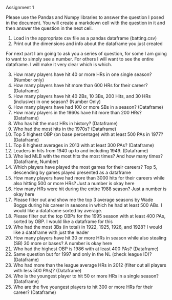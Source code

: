 
Assignment 1

Please use the Pandas and Numpy libraries to answer the question I posed in the document.  You will create a markdown cell with the question in it and then answer the question in the next cell.  

1)	Load in the appropriate csv file as a pandas dataframe (batting.csv)
2)	Print out the dimensions and info about the dataframe you just created

For next part I am going to ask you a series of question, for some I am going to want to simply see a number.  For others I will want to see the entire dataframe.  I will make it very clear which is which.

3)	How many players have hit 40 or more HRs in one single season? (Number only)
4)	How many players have hit more than 600 HRs for their career? (Dataframe)
5)	How many players have hit 40 2Bs, 10 3Bs, 200 Hits, and 30 HRs (inclusive) in one season? (Number Only)
6)	How many players have had 100 or more SBs in a season? (Dataframe)
7)	How many players in the 1960s have hit more than 200 HRs? (Dataframe)
8)	Who has hit the most HRs in history? (Dataframe)
9)	Who had the most hits in the 1970s? (Dataframe)
10)	Top 5 highest OBP (on base percentage) with at least 500 PAs in 1977?  (Dataframe)
11)	Top 8 highest averages in 2013 with at least 300 PAs? (Dataframe)
12)	Leaders in hits from 1940 up to and including 1949. (Dataframe)
13)	Who led MLB with the most hits the most times?  And how many times?  (Dataframe, Number)
14) Which players have played the most games for their careers?  Top 5, descending by games played presented as a dataframe
15) How many players have had more than 3000 hits for their careers while also hitting 500 or more HRs?  Just a number is okay here
16) How many HRs were hit during the entire 1988 season?  Just a number is okay here
17) Please filter out and show me the top 3 average seasons by Wade Boggs during his career in seasons in which he had at least 500 ABs.  I would like a dataframe sorted by average.
18) Please filter out the top OBPs for the 1995 season with at least 400 PAs, sorted by OBP.  I would like a dataframe for this
19) Who had the most 3Bs (in total) in 1922, 1925, 1926, and 1928?  I would like a dataframe with just the leader
20) How many players have hit 30 or more HRs in season while also stealing (SB) 30 more or bases?  A number is okay here
21) Who had the highest OBP is 1986 with at least 400 PAs? (Dataframe)
22) Same question but for 1997 and only in the NL (check league ID)? (Dataframe)
23) Who had more than the league average HRs in 2012 (filter out all players with less 500 PAs)? (Dataframe)
24) Who is the youngest player to hit 50 or more HRs in a single season? (Dataframe)
25) Who are the five youngest players to hit 300 or more HRs for their career? (Dataframe)





